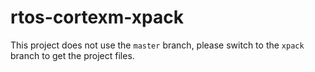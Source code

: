 # rtos-cortexm-xpack

This project does not use the `master` branch, please
switch to the `xpack` branch to get the project files.
